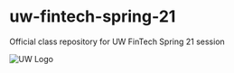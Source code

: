# uw-fintech-spring-21
Official class repository for UW FinTech Spring 21 session

![UW Logo](https://external-content.duckduckgo.com/iu/?u=https%3A%2F%2Ftse2.mm.bing.net%2Fth%3Fid%3DOIP.bpxxQ-CdeM539w0ykarpRAHaHa%26pid%3DApi&f=1)
